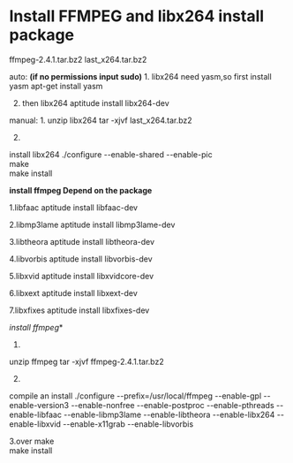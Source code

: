 # Install FFMPEG and libx264 install package
ffmpeg-2.4.1.tar.bz2
last_x264.tar.bz2

auto:        **(if no permissions input sudo)**
1.
libx264 need yasm,so first install yasm
apt-get install yasm

2. then libx264
aptitude install libx264-dev 

manual:
1.
unzip  libx264
tar -xjvf last_x264.tar.bz2 

2.
install libx264
./configure --enable-shared --enable-pic  
make  
make install  

**install ffmpeg  Depend on the package**

1.libfaac
aptitude install libfaac-dev

2.libmp3lame
aptitude install libmp3lame-dev  

3.libtheora
aptitude install libtheora-dev 

4.libvorbis
aptitude install libvorbis-dev

5.libxvid
aptitude install libxvidcore-dev 

6.libxext
aptitude install libxext-dev

7.libxfixes
aptitude install libxfixes-dev 

*install ffmpeg**

1.
 unzip ffmpeg
tar -xjvf ffmpeg-2.4.1.tar.bz2  

2.
compile an  install
./configure --prefix=/usr/local/ffmpeg --enable-gpl --enable-version3 --enable-nonfree --enable-postproc --enable-pthreads --enable-libfaac --enable-libmp3lame --enable-libtheora --enable-libx264 --enable-libxvid --enable-x11grab --enable-libvorbis  

3.over
make  
make install  
 

